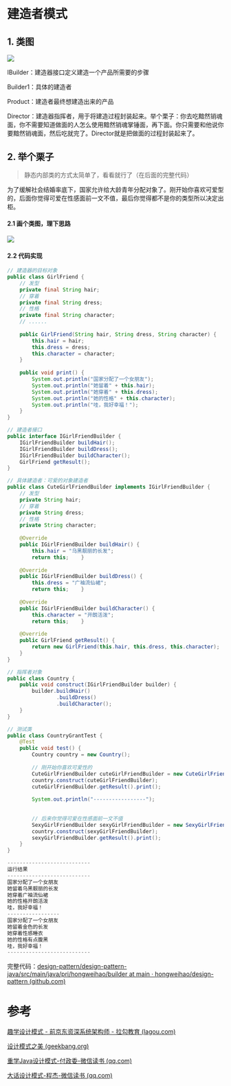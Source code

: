 # 建造者模式


## 1. 类图
![](https://cdn.jsdelivr.net/gh/hongweihao/md-image-repo/image/builder.png)

IBuilder：建造器接口定义建造一个产品所需要的步骤

Builder1：具体的建造者

Product：建造者最终想建造出来的产品

Director：建造器指挥者，用于将建造过程封装起来。举个栗子：你去吃黯然销魂面，你不需要知道做面的人怎么使用黯然销魂掌锤面，再下面。你只需要和他说你要黯然销魂面，然后吃就完了。Director就是把做面的过程封装起来了。


## 2. 举个栗子
> 静态内部类的方式太简单了，看看就行了（在后面的完整代码）

为了缓解社会结婚率底下，国家允许给大龄青年分配对象了。刚开始你喜欢可爱型的，后面你觉得可爱在性感面前一文不值，最后你觉得都不是你的类型所以决定出柜。

#### 2.1 画个类图，理下思路

![](https://cdn.jsdelivr.net/gh/hongweihao/md-image-repo/image/grant_object.png)



#### 2.2 代码实现

```java
// 建造器的目标对象
public class GirlFriend {  
    // 发型  
    private final String hair;  
    // 穿着  
    private final String dress;  
    // 性格  
    private final String character;  
    // ......  
  
    public GirlFriend(String hair, String dress, String character) {  
        this.hair = hair;  
        this.dress = dress;  
        this.character = character;  
    }  
  
    public void print() {  
        System.out.println("国家分配了一个女朋友");  
        System.out.println("她留着" + this.hair);  
        System.out.println("她穿着" + this.dress);  
        System.out.println("她的性格" + this.character);  
        System.out.println("哇，我好幸福！");  
    }  
}
```

```java
// 建造者接口
public interface IGirlFriendBuilder {  
    IGirlFriendBuilder buildHair();  
    IGirlFriendBuilder buildDress();  
    IGirlFriendBuilder buildCharacter();  
    GirlFriend getResult();  
}
```

```java
// 具体建造者：可爱的对象建造者
public class CuteGirlFriendBuilder implements IGirlFriendBuilder {  
    // 发型  
    private String hair;  
    // 穿着  
    private String dress;  
    // 性格  
    private String character;  
  
    @Override  
    public IGirlFriendBuilder buildHair() {  
        this.hair = "乌黑靓丽的长发";  
        return this;    }  
  
    @Override  
    public IGirlFriendBuilder buildDress() {  
        this.dress = "广袖流仙裙";  
        return this;    }  
  
    @Override  
    public IGirlFriendBuilder buildCharacter() {  
        this.character = "开朗活泼";  
        return this;    }  
  
    @Override  
    public GirlFriend getResult() {  
        return new GirlFriend(this.hair, this.dress, this.character);  
    }  
}
```


```java
// 指挥者对象
public class Country {  
    public void construct(IGirlFriendBuilder builder) {  
        builder.buildHair()  
                .buildDress()  
                .buildCharacter();  
    }  
}
```


```java
// 测试类
public class CountryGrantTest {  
    @Test  
    public void test() {  
        Country country = new Country();  
  
        // 刚开始你喜欢可爱性的  
        CuteGirlFriendBuilder cuteGirlFriendBuilder = new CuteGirlFriendBuilder();  
        country.construct(cuteGirlFriendBuilder);  
        cuteGirlFriendBuilder.getResult().print();  
  
        System.out.println("-----------------");  
  
  
        // 后来你觉得可爱在性感面前一文不值  
        SexyGirlFriendBuilder sexyGirlFriendBuilder = new SexyGirlFriendBuilder();  
        country.construct(sexyGirlFriendBuilder);  
        sexyGirlFriendBuilder.getResult().print();  
    }  
}

---------------------------
运行结果
---------------------------
国家分配了一个女朋友
她留着乌黑靓丽的长发
她穿着广袖流仙裙
她的性格开朗活泼
哇，我好幸福！
-----------------
国家分配了一个女朋友
她留着金色的长发
她穿着性感睡衣
她的性格有点腹黑
哇，我好幸福！
---------------------------
```


完整代码：[design-pattern/design-pattern-java/src/main/java/pri/hongweihao/builder at main · hongweihao/design-pattern (github.com)](https://github.com/hongweihao/design-pattern/tree/main/design-pattern-java/src/main/java/pri/hongweihao/builder)


# 参考
[趣学设计模式 - 前京东资深系统架构师 - 拉勾教育 (lagou.com)](https://kaiwu.lagou.com/course/courseInfo.htm?courseId=710#/detail/pc?id=6884)

[设计模式之美 (geekbang.org)](https://time.geekbang.org/column/intro/100039001?tab=catalog)

[重学Java设计模式-付政委-微信读书 (qq.com)](https://weread.qq.com/web/reader/bcf32900724708cbbcf08c1k98f3284021498f137082c2e)

[大话设计模式-程杰-微信读书 (qq.com)](https://weread.qq.com/web/reader/5d932bf0727da1885d91283)

